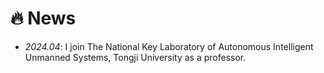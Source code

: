 # 🔥 News
- *2024.04*: I join The National Key Laboratory of Autonomous Intelligent Unmanned Systems, Tongji University as a professor.
